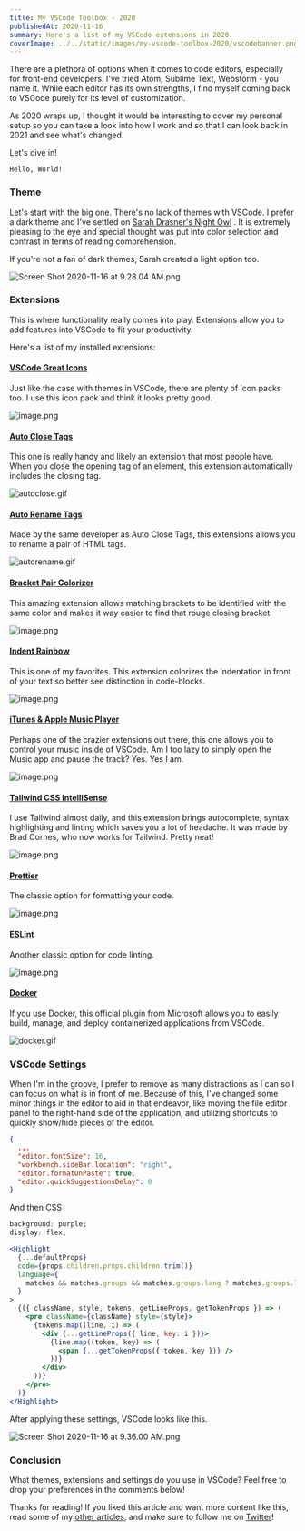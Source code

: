 ```yaml
---
title: My VSCode Toolbox - 2020
publishedAt: 2020-11-16
summary: Here's a list of my VSCode extensions in 2020.
coverImage: ../../static/images/my-vscode-toolbox-2020/vscodebanner.png
---
```


There are a plethora of options when it comes to code editors, especially for front-end developers. I've tried Atom, Sublime Text, Webstorm - you name it. While each editor has its own strengths, I find myself coming back to VSCode purely for its level of customization.

As 2020 wraps up, I thought it would be interesting to cover my personal setup so you can take a look into how I work and so that I can look back in 2021 and see what's changed.

Let's dive in!

`Hello, World!`

### Theme

Let's start with the big one. There's no lack of themes with VSCode. I prefer a dark theme and I've settled on [Sarah Drasner's Night Owl](https://marketplace.visualstudio.com/items?itemName=sdras.night-owl) . It is extremely pleasing to the eye and special thought was put into color selection and contrast in terms of reading comprehension.

If you're not a fan of dark themes, Sarah created a light option too.

![Screen Shot 2020-11-16 at 9.28.04 AM.png](https://cdn.hashnode.com/res/hashnode/image/upload/v1605540495518/ya9W11tMV.png)

### Extensions

This is where functionality really comes into play. Extensions allow you to add features into VSCode to fit your productivity.

Here's a list of my installed extensions:

#### [VSCode Great Icons](https://marketplace.visualstudio.com/items?itemName=emmanuelbeziat.vscode-great-icons)

Just like the case with themes in VSCode, there are plenty of icon packs too. I use this icon pack and think it looks pretty good.

![image.png](https://cdn.hashnode.com/res/hashnode/image/upload/v1605540571985/r5w8MpjK_.png)

#### [Auto Close Tags](https://marketplace.visualstudio.com/items?itemName=formulahendry.auto-close-tag)

This one is really handy and likely an extension that most people have. When you close the opening tag of an element, this extension automatically includes the closing tag.

![autoclose.gif](https://cdn.hashnode.com/res/hashnode/image/upload/v1605540638133/PpLiTwLxf.gif)

#### [Auto Rename Tags](https://marketplace.visualstudio.com/items?itemName=formulahendry.auto-rename-tag)

Made by the same developer as Auto Close Tags, this extensions allows you to rename a pair of HTML tags.

![autorename.gif](https://cdn.hashnode.com/res/hashnode/image/upload/v1605540676970/Deyo4A6Ef.gif)

#### [Bracket Pair Colorizer](https://marketplace.visualstudio.com/items?itemName=CoenraadS.bracket-pair-colorizer-2)

This amazing extension allows matching brackets to be identified with the same color and makes it way easier to find that rouge closing bracket.

![image.png](https://cdn.hashnode.com/res/hashnode/image/upload/v1605540690645/CjsG7crOf.png)

#### [Indent Rainbow](https://marketplace.visualstudio.com/items?itemName=oderwat.indent-rainbow)

This is one of my favorites. This extension colorizes the indentation in front of your text so better see distinction in code-blocks.

![image.png](https://cdn.hashnode.com/res/hashnode/image/upload/v1605540705867/xP8CoBRVZ.png)

#### [iTunes & Apple Music Player](https://marketplace.visualstudio.com/items?itemName=PsykoSoldi3r.itunes-vscode)

Perhaps one of the crazier extensions out there, this one allows you to control your music inside of VSCode. Am I too lazy to simply open the Music app and pause the track? Yes. Yes I am.

![image.png](https://cdn.hashnode.com/res/hashnode/image/upload/v1605540716984/2Sn3cV8gH.png)

#### [Tailwind CSS IntelliSense](https://marketplace.visualstudio.com/items?itemName=bradlc.vscode-tailwindcss)

I use Tailwind almost daily, and this extension brings autocomplete, syntax highlighting
and linting which saves you a lot of headache. It was made by Brad Cornes, who now works for Tailwind. Pretty neat!

![image.png](https://cdn.hashnode.com/res/hashnode/image/upload/v1605540734633/PRiW8lw_w.png)

#### [Prettier](https://marketplace.visualstudio.com/items?itemName=esbenp.prettier-vscode)

The classic option for formatting your code.

![image.png](https://cdn.hashnode.com/res/hashnode/image/upload/v1605540766316/CePT8BDZf.png)

#### [ESLint](https://marketplace.visualstudio.com/items?itemName=dbaeumer.vscode-eslint)

Another classic option for code linting.

![image.png](https://cdn.hashnode.com/res/hashnode/image/upload/v1605540790065/Vji8YJ6au.png)

#### [Docker](https://marketplace.visualstudio.com/items?itemName=ms-azuretools.vscode-docker)

If you use Docker, this official plugin from Microsoft allows you to easily build, manage, and deploy containerized applications from VSCode.

![docker.gif](https://cdn.hashnode.com/res/hashnode/image/upload/v1605540809607/_WwAXMZnB.gif)

### VSCode Settings

When I'm in the groove, I prefer to remove as many distractions as I can so I can focus on what is in front of me. Because of this, I've changed some minor things in the editor to aid in that endeavor, like moving the file editor panel to the right-hand side of the application, and utilizing shortcuts to quickly show/hide pieces of the editor.

```json
{
  ...
  "editor.fontSize": 16,
  "workbench.sideBar.location": "right",
  "editor.formatOnPaste": true,
  "editor.quickSuggestionsDelay": 0
}
```

And then CSS

```css
background: purple;
display: flex;
```

```jsx
<Highlight
  {...defaultProps}
  code={props.children.props.children.trim()}
  language={
    matches && matches.groups && matches.groups.lang ? matches.groups.lang : ""
  }
>
  {({ className, style, tokens, getLineProps, getTokenProps }) => (
    <pre className={className} style={style}>
      {tokens.map((line, i) => (
        <div {...getLineProps({ line, key: i })}>
          {line.map((token, key) => (
            <span {...getTokenProps({ token, key })} />
          ))}
        </div>
      ))}
    </pre>
  )}
</Highlight>
```

After applying these settings, VSCode looks like this.

![Screen Shot 2020-11-16 at 9.36.00 AM.png](https://cdn.hashnode.com/res/hashnode/image/upload/v1605540969759/qQEtbqFRR.png)

### Conclusion

What themes, extensions and settings do you use in VSCode? Feel free to drop your preferences in the comments below!

Thanks for reading! If you liked this article and want more content like this, read some of my [other articles](https://braydoncoyer.dev/blog), and make sure to follow me on [Twitter](https://twitter.com/BraydonCoyer)!
